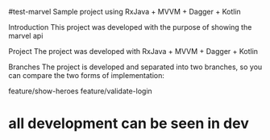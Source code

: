 #test-marvel
Sample project using RxJava + MVVM + Dagger + Kotlin

Introduction
This project was developed with the purpose of showing the marvel api

Project
The project was developed with RxJava + MVVM + Dagger + Kotlin

Branches
The project is developed and separated into two branches, so you can compare the two forms of implementation:

feature/show-heroes
feature/validate-login

# all development can be seen in dev